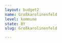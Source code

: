 ```yaml
---
layout: budget2
name: Großkarolinenfeld
level: kommune
state: BY
slug: Großkarolinenfeld

---
```



